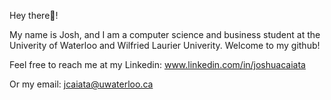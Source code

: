 Hey there👋! 

My name is Josh, and I am a computer science and business student at the Univerity of Waterloo and Wilfried Laurier Univerity. Welcome to my github!

Feel free to reach me at my Linkedin:
www.linkedin.com/in/joshuacaiata

Or my email:
jcaiata@uwaterloo.ca

